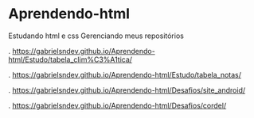 # Aprendendo-html
 Estudando html e css
 Gerenciando meus repositórios

 . https://gabrielsndev.github.io/Aprendendo-html/Estudo/tabela_clim%C3%A1tica/                                            
 
 . https://gabrielsndev.github.io/Aprendendo-html/Estudo/tabela_notas/                                            
 
 . https://gabrielsndev.github.io/Aprendendo-html/Desafios/site_android/                                            
 
 . https://gabrielsndev.github.io/Aprendendo-html/Desafios/cordel/                                            
